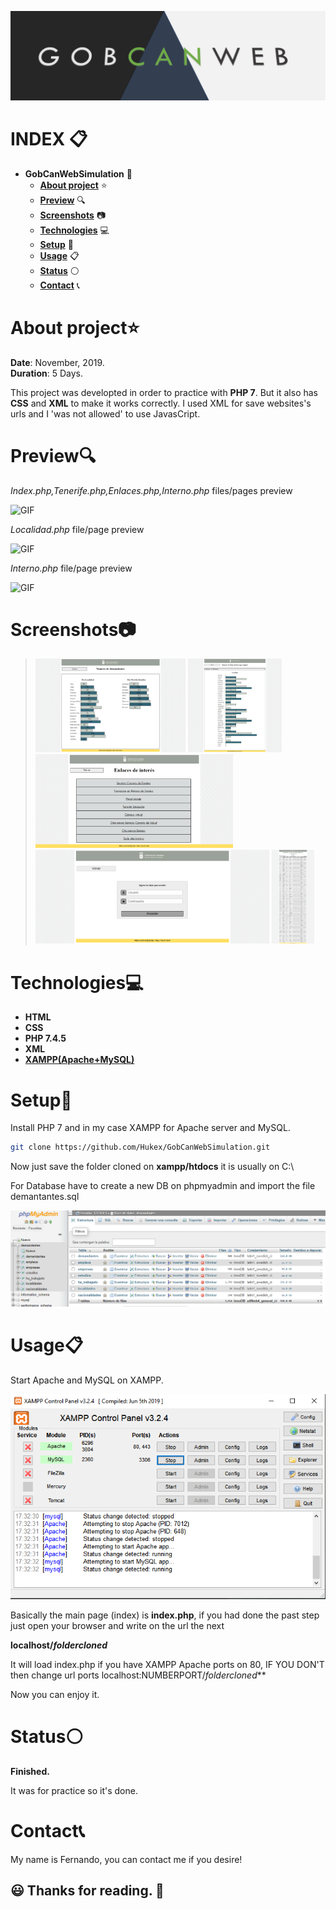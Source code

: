 

![IMG](https://github.com/Hukex/GobCanWebSimulation/blob/master/readmefiles/banner.png)

# INDEX 📋

- **GobCanWebSimulation** 💼
  - [**About project**](#about-project) ⭐
  - [**Preview**](#preview) 🔍
  - [**Screenshots**](#screenshots) 📷
  - [**Technologies**](#technologies) 💻
  - [**Setup**](#setup) 🔧
  - [**Usage**](#usage) 📋
  - [**Status**](#status) ⚪
  - [**Contact**](#contact) 📞




# About project⭐



**Date**: November, 2019.   
**Duration**: 5 Days.


This project was developted in order to practice with **PHP 7**.
But it also has **CSS** and **XML** to make it works correctly.
I used XML for save websites's urls and I 'was not allowed' to use JavasCript.

# Preview🔍

*Index.php,Tenerife.php,Enlaces.php,Interno.php* files/pages preview

 ![GIF](https://github.com/Hukex/GobCanWebSimulation/blob/master/readmefiles/preview.gif)

*Localidad.php* file/page preview

 ![GIF](https://github.com/Hukex/GobCanWebSimulation/blob/master/readmefiles/preview2.gif)

 *Interno.php* file/page preview 

 ![GIF](https://github.com/Hukex/GobCanWebSimulation/blob/master/readmefiles/preview3.gif)


# Screenshots📷

><img src="readmefiles/1.png" height="150"/>
><img src="readmefiles/2.png" height="150"/>
><img src="readmefiles/3.png" height="150"/>
><img src="readmefiles/4.png" height="150"/>
><img src="readmefiles/5.png" height="150"/>





# Technologies💻

- **HTML**
- **CSS**
- **PHP 7.4.5**
- **XML**
- [**XAMPP(Apache+MySQL)**](https://www.apachefriends.org/index.html)






# Setup🔧

Install PHP 7 and in my case XAMPP for Apache server and MySQL.

```bash
git clone https://github.com/Hukex/GobCanWebSimulation.git
```

Now just save the folder cloned on **xampp/htdocs** it is usually on C:\\

For Database have to create a new DB on phpmyadmin and import the file demantantes.sql 


 ![IMG](https://github.com/Hukex/GobCanWebSimulation/blob/master/readmefiles/6.png)

# Usage📋
Start Apache and MySQL on XAMPP.

 ![IMG](https://github.com/Hukex/GobCanWebSimulation/blob/master/readmefiles/7.png)

Basically the main page (index) is **index.php**, if you had done the past step just open your browser and write on the url the next

**localhost/*foldercloned***

It will load index.php if you have XAMPP Apache ports on 80, IF YOU DON'T then change url ports localhost:NUMBERPORT/*foldercloned***

Now you can enjoy it.



# Status⚪

**Finished.**

It was for practice so it's done.

# Contact📞

My name is Fernando, you can contact me if you desire!


## 😃 Thanks for reading. 👋

